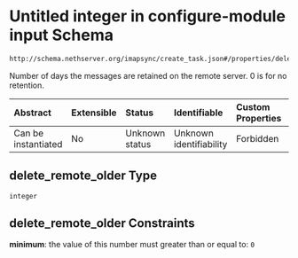# Untitled integer in configure-module input Schema

```txt
http://schema.nethserver.org/imapsync/create_task.json#/properties/delete_remote_older
```

Number of days the messages are retained on the remote server. 0 is for no retention.

| Abstract            | Extensible | Status         | Identifiable            | Custom Properties | Additional Properties | Access Restrictions | Defined In                                                              |
| :------------------ | :--------- | :------------- | :---------------------- | :---------------- | :-------------------- | :------------------ | :---------------------------------------------------------------------- |
| Can be instantiated | No         | Unknown status | Unknown identifiability | Forbidden         | Allowed               | none                | [create\_task.json\*](imapsync/create_task.json "open original schema") |

## delete\_remote\_older Type

`integer`

## delete\_remote\_older Constraints

**minimum**: the value of this number must greater than or equal to: `0`
